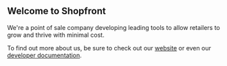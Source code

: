 ## Welcome to Shopfront

We're a point of sale company developing leading tools to allow retailers to grow and thrive with minimal cost.

To find out more about us, be sure to check out our [website](https://shopfront.com.au) or even our [developer documentation](https://developer.onshopfront.com).
